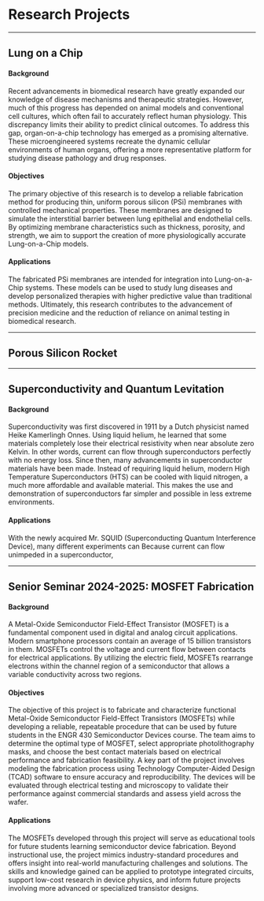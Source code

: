 # Research Projects

---

## Lung on a Chip

#### Background 

Recent advancements in biomedical research have greatly expanded our knowledge of disease mechanisms and therapeutic strategies. However, much of this progress has depended on animal models and conventional cell cultures, which often fail to accurately reflect human physiology. This discrepancy limits their ability to predict clinical outcomes. To address this gap, organ-on-a-chip technology has emerged as a promising alternative. These microengineered systems recreate the dynamic cellular environments of human organs, offering a more representative platform for studying disease pathology and drug responses.

#### Objectives 

The primary objective of this research is to develop a reliable fabrication method for producing thin, uniform porous silicon (PSi) membranes with controlled mechanical properties. These membranes are designed to simulate the interstitial barrier between lung epithelial and endothelial cells. By optimizing membrane characteristics such as thickness, porosity, and strength, we aim to support the creation of more physiologically accurate Lung-on-a-Chip models.

#### Applications 

The fabricated PSi membranes are intended for integration into Lung-on-a-Chip systems. These models can be used to study lung diseases and develop personalized therapies with higher predictive value than traditional methods. Ultimately, this research contributes to the advancement of precision medicine and the reduction of reliance on animal testing in biomedical research.

---

## Porous Silicon Rocket

---

## Superconductivity and Quantum Levitation

#### Background

Superconductivity was first discovered in 1911 by a Dutch physicist named Heike Kamerlingh Onnes. Using liquid helium, he learned that some materials completely lose their electrical resistivity when near absolute zero Kelvin. In other words, current can flow through superconductors perfectly with no energy loss. Since then, many advancements in superconductor materials have been made. Instead of requiring liquid helium, modern High Temperature Superconductors (HTS) can be cooled with liquid nitrogen, a much more affordable and available material. This makes the use and demonstration of superconductors far simpler and possible in less extreme environments.

#### Applications

With the newly acquired Mr. SQUID (Superconducting Quantum Interference Device), many different experiments can 
Because current can flow unimpeded in a superconductor,

---

## Senior Seminar 2024-2025: MOSFET Fabrication

#### Background

A Metal-Oxide Semiconductor Field-Effect Transistor (MOSFET) is a fundamental component used in digital and analog circuit applications. Modern smartphone processors contain an average of 15 billion transistors in them. MOSFETs control the voltage and current flow between contacts for electrical applications. By utilizing the electric field, MOSFETs rearrange electrons within the channel region of a semiconductor that allows a variable conductivity across two regions.

#### Objectives

The objective of this project is to fabricate and characterize functional Metal-Oxide Semiconductor Field-Effect Transistors (MOSFETs) while developing a reliable, repeatable procedure that can be used by future students in the ENGR 430 Semiconductor Devices course. The team aims to determine the optimal type of MOSFET, select appropriate photolithography masks, and choose the best contact materials based on electrical performance and fabrication feasibility. A key part of the project involves modeling the fabrication process using Technology Computer-Aided Design (TCAD) software to ensure accuracy and reproducibility. The devices will be evaluated through electrical testing and microscopy to validate their performance against commercial standards and assess yield across the wafer.

#### Applications 

The MOSFETs developed through this project will serve as educational tools for future students learning semiconductor device fabrication. Beyond instructional use, the project mimics industry-standard procedures and offers insight into real-world manufacturing challenges and solutions. The skills and knowledge gained can be applied to prototype integrated circuits, support low-cost research in device physics, and inform future projects involving more advanced or specialized transistor designs.
